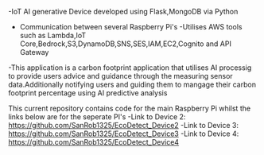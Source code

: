 -IoT AI generative Device developed using Flask,MongoDB via Python
- Communication between several Raspberry Pi's
-Utilises AWS tools such as Lambda,IoT Core,Bedrock,S3,DynamoDB,SNS,SES,IAM,EC2,Cognito and API Gateway

-This application is a carbon footprint application that utilises AI processig to provide users advice and guidance through the measuring sensor data.Additionally notifying users and guiding them to mangage their carbon footprint percentage using AI predictive analysis  

This current repository contains code for the main Raspberry Pi whilst the links below are for the seperate PI's
-Link to Device 2: https://github.com/SanRob1325/EcoDetect_Device2
-Link to Device 3: https://github.com/SanRob1325/EcoDetect_Device3
-Link to Device 4: https://github.com/SanRob1325/EcoDetect_Device4

